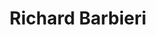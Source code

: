 ---
title: "Richard Barbieri"
summary: "Richard Barbieri is a British musician. Barbieri made his debut in the music world in 1976 with the group Japan. Japan was initially not received positively, but over the years the appreciation increased, culminating in the last album they released, Tin Drum. Born: November 30, 1957, London, United Kingdom. Genres: Progressive rock, Postpunk, Artrock, Synthpop, New wave, Alternative rock."
image: "richard-barbieri.jpg"
apple_music_artist_url: "None"
---